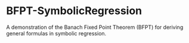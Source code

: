 # BFPT-SymbolicRegression
 A demonstration of the Banach Fixed Point Theorem (BFPT) for deriving general formulas in symbolic regression.
